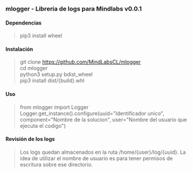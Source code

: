 ### mlogger - Libreria de logs para Mindlabs v0.0.1

#### Dependencias
> pip3 install wheel 

#### Instalación
> git clone https://github.com/MindLabsCL/mlogger  
> cd mlogger  
> python3 setup.py bdist_wheel  
> pip3 install dist/{build}.whl  

#### Uso 
> from mlogger import Logger  
> Logger.get_instance().configure(uuid="Identificador unico", component="Nombre de la solucion", user="Nombre del usuario que ejecuta el codigo")

#### Revisión de los logs
> Los logs quedan almacenados en la ruta /home/{user}/log/{uuid}. 
La idea de utilizar el nombre de usuario es para tener permisos de escritura sobre ese directorio.
